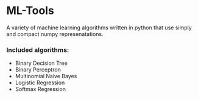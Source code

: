 # ML-Tools
A variety of machine learning algorithms written in python that use simply and compact numpy represenatations.

### Included algorithms:
* Binary Decision Tree
* Binary Perceptron
* Multinomial Naive Bayes
* Logistic Regression
* Softmax Regression
